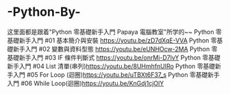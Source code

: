 # -Python-By-
这里面都是跟着"Python 零基礎新手入門 Papaya 電腦教室"所学的~~
Python 零基礎新手入門 #01 基本簡介與安裝 https://youtu.be/zD7dXqE-VVA
Python 零基礎新手入門 #02 變數與資料型態 https://youtu.be/eUNHOcw-2MA
Python 零基礎新手入門 #03 IF 條件判斷式  https://youtu.be/onrMi-D7lvY
Python 零基礎新手入門 #04 List 清單(串列)https://youtu.be/8UHmhfnUIRo
Python 零基礎新手入門 #05 For Loop (迴圈)https://youtu.be/uTBXt6F37_s
Python 零基礎新手入門 #06 While Loop(迴圈)https://youtu.be/KnGdj1cjOlY